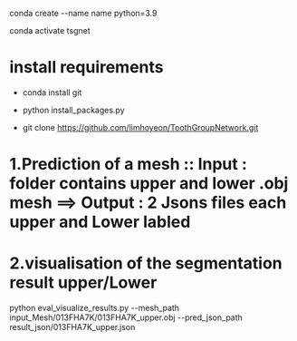 

conda create --name name python=3.9

conda activate tsgnet 

# install requirements 

* conda install git 

* python  install_packages.py

* git clone https://github.com/limhoyeon/ToothGroupNetwork.git 


# 1.Prediction of a mesh :: Input : folder contains upper and lower .obj mesh ==> Output : 2 Jsons files  each upper and Lower labled 

# 2.visualisation of the segmentation result upper/Lower  

python eval_visualize_results.py --mesh_path input_Mesh/013FHA7K/013FHA7K_upper.obj --pred_json_path result_json/013FHA7K_upper.json
